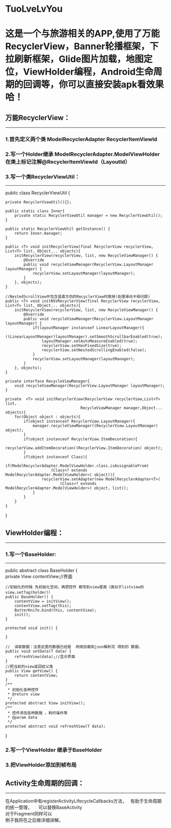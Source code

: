 # TuoLveLvYou
这是一个与旅游相关的APP,使用了万能RecyclerView，Banner轮播框架，下拉刷新框架，Glide图片加载，地图定位，ViewHolder编程，Android生命周期的回调等，你可以直接安装apk看效果哈！
======================================================================
##  万能RecyclerView：<br>
--------------------------------------------------------------------------
###  1.首先定义两个类  ModelRecyclerAdapter<T>     RecyclerItemViewId<br>
###  2.写一个Holder继承  ModelRecyclerAdapter.ModelViewHolder   在类上标记注解@RecyclerItemViewId（LayoutId）<br>
###  3.写一个类RecyclerViewUtil：
----------------------------------------------------------------------------
  public class RecyclerViewUtil {

    private RecyclerViewUtil(){};

    public static class Inner{
        private static RecyclerViewUtil manager = new RecyclerViewUtil();
    }

    public static RecyclerViewUtil getInstance() {
        return Inner.manager;
    }

    public <T> void initRecyclerView(final RecyclerView recyclerView, List<T> list, Object... objects){
        initRecyclerView(recyclerView, list, new RecycleViewManager() {
            @Override
            public void recycleViewManager(RecyclerView.LayoutManager layoutManager) {
                recyclerView.setLayoutManager(layoutManager);
            }
        }, objects);
    }

    //NestedScrollView中包含竖直方向的RecyclerView时使用(处理滑动卡顿问题)
    public <T> void initNSVRecyclerView(final RecyclerView recyclerView, List<T> list, Object... objects){
        initRecyclerView(recyclerView, list, new RecycleViewManager() {
            @Override
            public void recycleViewManager(RecyclerView.LayoutManager layoutManager) {
                if(layoutManager instanceof LinearLayoutManager){
                    ((LinearLayoutManager)layoutManager).setSmoothScrollbarEnabled(true);
                    layoutManager.setAutoMeasureEnabled(true);
                    recyclerView.setHasFixedSize(true);
                    recyclerView.setNestedScrollingEnabled(false);
                }
                recyclerView.setLayoutManager(layoutManager);
            }
        }, objects);
    }

    private interface RecycleViewManager{
        void recycleViewManager(RecyclerView.LayoutManager layoutManager);
    }

    private  <T> void initRecyclerView(RecyclerView recyclerView,List<T> list,
                                     RecycleViewManager manager,Object... objects){
        for(Object object : objects){
            if(object instanceof RecyclerView.LayoutManager){
                manager.recycleViewManager((RecyclerView.LayoutManager) object);
            }
            if(object instanceof RecyclerView.ItemDecoration){
                recyclerView.addItemDecoration((RecyclerView.ItemDecoration) object);
            }
            if(object instanceof Class){
                if(ModelRecyclerAdapter.ModelViewHolder.class.isAssignableFrom(
                        (Class<? extends ModelRecyclerAdapter.ModelViewHolder>) object)){
                    recyclerView.setAdapter(new ModelRecyclerAdapter<T>(
                            (Class<? extends ModelRecyclerAdapter.ModelViewHolder>) object, list));
                }
            }
        }
    }
}<br>
##   ViewHolder编程：<br>
----------------------------------------------------------------------------------
###  1.写一个BaseHolder:<br>
------------------------------------------------------------------------------------
 public abstract class BaseHolder<T> {<br>
    private View contentView;//界面

    //初始化的时候 先初始化空间，再把控件 都写到view里面（类似于listview的 view.setTag(holder)）
    public BaseHolder() {
        contentView = initView();
        contentView.setTag(this);
        ButterKnife.bind(this, contentView);
        init();
    }

    protected void init() {

    }

    //  读取数据：注意这里的数据已经是  网络加载和json解析完 得到的 数据，
    public void setData(T data) {
        refreshView(data);//显示界面
    }
    //把当前的view返回给父类
    public View getView() {
        return contentView;
    }
    /**
     * 初始化各种控件
     * @return view
     */
    protected abstract View initView();
    /**
     * 控件添加各种数据 ，耗时操作等
     * @param data
     */
    protected abstract void refreshView(T data);
}<br>
###   2.写一个ViewHolder 继承于BaseHolder <br>
###   3.把ViewHolder添加到帧布局<br>
##    Activity生命周期的回调：<br>
--------------------------------------------------------------------------------
在Application中有registerActivityLifecycleCallbacks方法，   有助于生命周期的统一管理，     可以替换BaseActivity<br>
对于Fragment同样可以    <br> 例子我将在之后做详细讲解。
